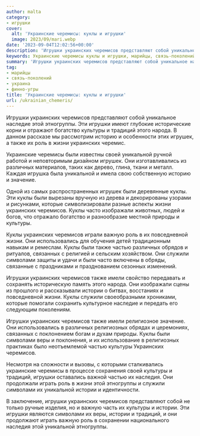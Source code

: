 ```yaml
---
author: malta
category:
- игрушки
cover:
  alt: 'Украинские черемисы: куклы и игрушки'
  image: 2023/09/mari.webp
date: '2023-09-04T12:02:56+00:00'
description: 'Игрушки украинских черемисов представляют собой уникальное наследие этой этногруппы. Эти игрушки имеют глубокие исторические корни и отражают богатство...'
keywords: Украинские черемисы куклы и игрушки, марийцы, связь-поколений, украина, финно-угры, украинских, игрушки, черемисов, куклы, культуры, жизни, также, роль, уникальной, символами, истории, этногруппы, традиций, игрушек, различных
summary: 'Игрушки украинских черемисов представляют собой уникальное наследие этой этногруппы. Эти игрушки имеют глубокие исторические корни и отражают богатство...'
tag:
- марийцы
- связь-поколений
- украина
- финно-угры
title: 'Украинские черемисы: куклы и игрушки'
url: /ukrainian_chemeris/
---
```


Игрушки украинских черемисов представляют собой уникальное наследие этой этногруппы. Эти игрушки имеют глубокие исторические корни и отражают богатство культуры и традиций этого народа. В данном рассказе мы рассмотрим историю и особенности этих игрушек, а также их роль в жизни украинских черемис.

Украинские черемисы были известны своей уникальной ручной работой и неповторимым дизайном игрушек. Они изготавливались из различных материалов, таких как дерево, глина, ткани и металл. Каждая игрушка была уникальной и имела свою собственную историю и значение.

Одной из самых распространенных игрушек были деревянные куклы. Эти куклы были вырезаны вручную из дерева и декорированы узорами и рисунками, которые символизировали разные аспекты жизни украинских черемисов. Куклы часто изображали животных, людей и богов, что отражало богатство и разнообразие местной природы и культуры.

Куклы украинских черемисов играли важную роль в их повседневной жизни. Они использовались для обучения детей традиционным навыкам и ремеслам. Куклы были также частью различных обрядов и ритуалов, связанных с религией и сельским хозяйством. Они служили символами защиты и удачи и были часто включены в обряды, связанные с праздниками и празднованием сезонных изменений.

Игрушки украинских черемисов также имели свойство передавать и сохранять историческую память этого народа. Они изображали сцены из прошлого и рассказывали истории о битвах, восстаниях и повседневной жизни. Куклы служили своеобразными хрониками, которые помогали сохранить культурное наследие и передать его следующим поколениям.

Игрушки украинских черемисов также имели религиозное значение. Они использовались в различных религиозных обрядах и церемониях, связанных с поклонением богам и духам природы. Куклы были символами веры и поклонения, и их использование в религиозных практиках было неотъемлемой частью культуры Украинских черемисов.

Несмотря на сложности и вызовы, с которыми сталкивались украинские черемисы в процессе сохранения своей культуры и традиций, игрушки оставались важной частью их наследия. Они продолжали играть роль в жизни этой этногруппы и служили символами их уникальной истории и идентичности.

В заключение, игрушки украинских черемисов представляют собой не только ручные изделия, но и важную часть их культуры и истории. Эти игрушки являются символами их веры, истории и традиций, и они продолжают играть важную роль в сохранении национального наследия этой уникальной этногруппы.